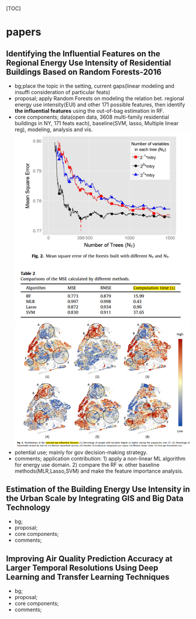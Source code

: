 [TOC]

# papers
## Identifying the Influential Features on the Regional Energy Use Intensity of Residential Buildings Based on Random Forests-2016

- bg;place the topic in the setting, current gaps(linear modeling and insuffi consideration of particular feats)
- proposal; apply Random Forests on modeling the relation bet. regional energy use intensity(EUI) and other 171 possible features, then identify **the influential features** using the out-of-bag estimation in RF.
- core components; data(open data, 3608 multi-family residential buildings in NY, 171 feats each), baseline(SVM, lasso, Multiple linear reg), modeling, analysis and vis.
![](image/1-1.png)
![](image/1-2.png)
- potential use; mainly for gov decision-making strategy.
- comments; application contribution: 1) apply a non-linear ML algorithm for energy use domain. 2) compare the RF w. other baseline methods(MLR,Lasso,SVM) and make the feature importance analysis.

## Estimation of the Building Energy Use Intensity in the Urban Scale by Integrating GIS and Big Data Technology
- bg;
- proposal;
- core components;
- comments;

## Improving Air Quality Prediction Accuracy at Larger Temporal Resolutions Using Deep Learning and Transfer Learning Techniques
- bg;
- proposal;
- core components;
- comments;
